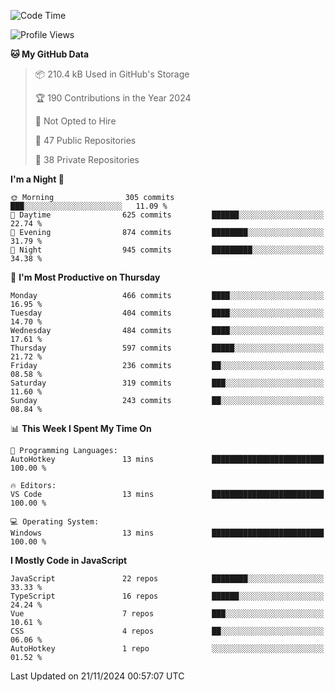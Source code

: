 <!--START_SECTION:waka-->
![Code Time](http://img.shields.io/badge/Code%20Time-873%20hrs%2014%20mins-blue)

![Profile Views](http://img.shields.io/badge/Profile%20Views-0-blue)

**🐱 My GitHub Data** 

> 📦 210.4 kB Used in GitHub's Storage 
 > 
> 🏆 190 Contributions in the Year 2024
 > 
> 🚫 Not Opted to Hire
 > 
> 📜 47 Public Repositories 
 > 
> 🔑 38 Private Repositories 
 > 
**I'm a Night 🦉** 

```text
🌞 Morning                305 commits         ███░░░░░░░░░░░░░░░░░░░░░░   11.09 % 
🌆 Daytime                625 commits         ██████░░░░░░░░░░░░░░░░░░░   22.74 % 
🌃 Evening                874 commits         ████████░░░░░░░░░░░░░░░░░   31.79 % 
🌙 Night                  945 commits         █████████░░░░░░░░░░░░░░░░   34.38 % 
```
📅 **I'm Most Productive on Thursday** 

```text
Monday                   466 commits         ████░░░░░░░░░░░░░░░░░░░░░   16.95 % 
Tuesday                  404 commits         ████░░░░░░░░░░░░░░░░░░░░░   14.70 % 
Wednesday                484 commits         ████░░░░░░░░░░░░░░░░░░░░░   17.61 % 
Thursday                 597 commits         █████░░░░░░░░░░░░░░░░░░░░   21.72 % 
Friday                   236 commits         ██░░░░░░░░░░░░░░░░░░░░░░░   08.58 % 
Saturday                 319 commits         ███░░░░░░░░░░░░░░░░░░░░░░   11.60 % 
Sunday                   243 commits         ██░░░░░░░░░░░░░░░░░░░░░░░   08.84 % 
```


📊 **This Week I Spent My Time On** 

```text
💬 Programming Languages: 
AutoHotkey               13 mins             █████████████████████████   100.00 % 

🔥 Editors: 
VS Code                  13 mins             █████████████████████████   100.00 % 

💻 Operating System: 
Windows                  13 mins             █████████████████████████   100.00 % 
```

**I Mostly Code in JavaScript** 

```text
JavaScript               22 repos            ████████░░░░░░░░░░░░░░░░░   33.33 % 
TypeScript               16 repos            ██████░░░░░░░░░░░░░░░░░░░   24.24 % 
Vue                      7 repos             ███░░░░░░░░░░░░░░░░░░░░░░   10.61 % 
CSS                      4 repos             ██░░░░░░░░░░░░░░░░░░░░░░░   06.06 % 
AutoHotkey               1 repo              ░░░░░░░░░░░░░░░░░░░░░░░░░   01.52 % 
```




 Last Updated on 21/11/2024 00:57:07 UTC
<!--END_SECTION:waka-->
